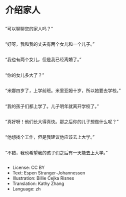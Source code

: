 # 介绍家人

##
”可以聊聊您的家人吗？“

##
“好呀，我和我的丈夫有两个女儿和一个儿子。”

##
“我也有两个女儿，但是我已经离婚了。”

##
“你的女儿多大了？”

##
“米娜四岁了，上学前班。米里亚姆十岁，所以她要去学校。”

##
“我的孩子们都上学了。儿子明年就离开学校了。”

##
“真好呀！他们长大得真快。那之后你的儿子想做什么呢？”

##
“他想找个工作，但是我建议他应该去上大学。”

##
“不错，我也希望我的孩子们之后有一天能去上大学。”

##
* License: CC BY
* Text: Espen Stranger-Johannessen
* Illustration: Billie Cejka Risnes
* Translation: Kathy Zhang
* Language: zh

